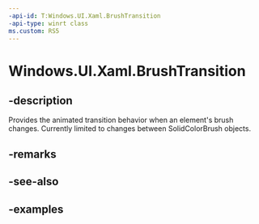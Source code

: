 ```yaml
---
-api-id: T:Windows.UI.Xaml.BrushTransition
-api-type: winrt class
ms.custom: RS5
---
```


<!-- Class syntax.
public class BrushTransition 
-->

# Windows.UI.Xaml.BrushTransition

## -description
Provides the animated transition behavior when an element's brush changes. Currently limited to changes between SolidColorBrush objects.

## -remarks

## -see-also

## -examples

